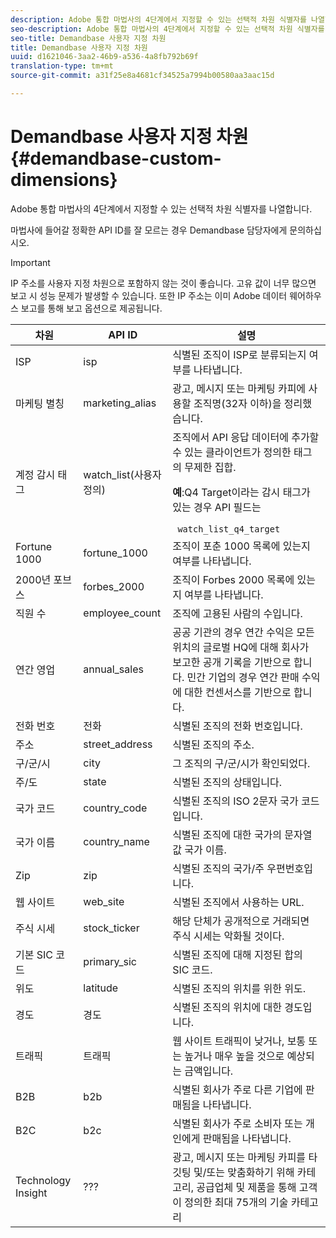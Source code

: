 ```yaml
---
description: Adobe 통합 마법사의 4단계에서 지정할 수 있는 선택적 차원 식별자를 나열합니다.
seo-description: Adobe 통합 마법사의 4단계에서 지정할 수 있는 선택적 차원 식별자를 나열합니다.
seo-title: Demandbase 사용자 지정 차원
title: Demandbase 사용자 지정 차원
uuid: d1621046-3aa2-46b9-a536-4a8fb792b69f
translation-type: tm+mt
source-git-commit: a31f25e8a4681cf34525a7994b00580aa3aac15d

---
```



# Demandbase 사용자 지정 차원{#demandbase-custom-dimensions}

Adobe 통합 마법사의 4단계에서 지정할 수 있는 선택적 차원 식별자를 나열합니다.

마법사에 들어갈 정확한 API ID를 잘 모르는 경우 Demandbase 담당자에게 문의하십시오.

>[!IMPORTANT]
>
>IP 주소를 사용자 지정 차원으로 포함하지 않는 것이 좋습니다. 고유 값이 너무 많으면 보고 시 성능 문제가 발생할 수 있습니다. 또한 IP 주소는 이미 Adobe 데이터 웨어하우스 보고를 통해 보고 옵션으로 제공됩니다.

<table id="table_3B44A18BE5FE45BC83389F89B48D9B97"> 
 <thead> 
  <tr> 
   <th colname="col1" class="entry"> 차원 </th> 
   <th colname="col2" class="entry"> API ID </th> 
   <th colname="col3" class="entry"> 설명 </th> 
  </tr>
 </thead>
 <tbody> 
  <tr> 
   <td colname="col1"> ISP </td> 
   <td colname="col2"> isp </td> 
   <td colname="col3"> 식별된 조직이 ISP로 분류되는지 여부를 나타냅니다. </td> 
  </tr> 
  <tr> 
   <td colname="col1"> 마케팅 별칭 </td> 
   <td colname="col2"> marketing_alias </td> 
   <td colname="col3"> 광고, 메시지 또는 마케팅 카피에 사용할 조직명(32자 이하)을 정리했습니다. </td> 
  </tr> 
  <tr> 
   <td colname="col1"> 계정 감시 태그 </td> 
   <td colname="col2"> watch_list(사용자 정의) </td> 
   <td colname="col3">조직에서 API 응답 데이터에 추가할 수 있는 클라이언트가 정의한 태그의 무제한 집합. <p><b>예</b>:Q4 Target이라는 감시 태그가 있는 경우 API 필드는 </p> <code> watch_list_q4_target</code> </td> 
  </tr> 
  <tr> 
   <td colname="col1"> Fortune 1000 </td> 
   <td colname="col2"> fortune_1000 </td> 
   <td colname="col3"> 조직이 포춘 1000 목록에 있는지 여부를 나타냅니다. </td> 
  </tr> 
  <tr> 
   <td colname="col1"> 2000년 포브스 </td> 
   <td colname="col2"> forbes_2000 </td> 
   <td colname="col3"> 조직이 Forbes 2000 목록에 있는지 여부를 나타냅니다. </td> 
  </tr> 
  <tr> 
   <td colname="col1"> 직원 수 </td> 
   <td colname="col2"> employee_count </td> 
   <td colname="col3"> 조직에 고용된 사람의 수입니다. </td> 
  </tr> 
  <tr> 
   <td colname="col1"> 연간 영업 </td> 
   <td colname="col2"> annual_sales </td> 
   <td colname="col3"> 공공 기관의 경우 연간 수익은 모든 위치의 글로벌 HQ에 대해 회사가 보고한 공개 기록을 기반으로 합니다. 민간 기업의 경우 연간 판매 수익에 대한 컨센서스를 기반으로 합니다. </td> 
  </tr> 
  <tr> 
   <td colname="col1"> 전화 번호 </td> 
   <td colname="col2"> 전화 </td> 
   <td colname="col3"> 식별된 조직의 전화 번호입니다. </td> 
  </tr> 
  <tr> 
   <td colname="col1"> 주소 </td> 
   <td colname="col2"> street_address </td> 
   <td colname="col3"> 식별된 조직의 주소. </td> 
  </tr> 
  <tr> 
   <td colname="col1"> 구/군/시 </td> 
   <td colname="col2"> city </td> 
   <td colname="col3"> 그 조직의 구/군/시가 확인되었다. </td> 
  </tr> 
  <tr> 
   <td colname="col1"> 주/도 </td> 
   <td colname="col2"> state </td> 
   <td colname="col3"> 식별된 조직의 상태입니다. </td> 
  </tr> 
  <tr> 
   <td colname="col1"> 국가 코드 </td> 
   <td colname="col2"> country_code </td> 
   <td colname="col3"> 식별된 조직의 ISO 2문자 국가 코드입니다. </td> 
  </tr> 
  <tr> 
   <td colname="col1"> 국가 이름 </td> 
   <td colname="col2"> country_name </td> 
   <td colname="col3"> 식별된 조직에 대한 국가의 문자열 값 국가 이름. </td> 
  </tr> 
  <tr> 
   <td colname="col1"> Zip </td> 
   <td colname="col2"> zip </td> 
   <td colname="col3"> 식별된 조직의 국가/주 우편번호입니다. </td> 
  </tr> 
  <tr> 
   <td colname="col1"> 웹 사이트 </td> 
   <td colname="col2"> web_site </td> 
   <td colname="col3"> 식별된 조직에서 사용하는 URL. </td> 
  </tr> 
  <tr> 
   <td colname="col1"> 주식 시세 </td> 
   <td colname="col2"> stock_ticker </td> 
   <td colname="col3"> 해당 단체가 공개적으로 거래되면 주식 시세는 악화될 것이다. </td> 
  </tr> 
  <tr> 
   <td colname="col1"> 기본 SIC 코드 </td> 
   <td colname="col2"> primary_sic </td> 
   <td colname="col3"> 식별된 조직에 대해 지정된 합의 SIC 코드. </td> 
  </tr> 
  <tr> 
   <td colname="col1"> 위도 </td> 
   <td colname="col2"> latitude </td> 
   <td colname="col3"> 식별된 조직의 위치를 위한 위도. </td> 
  </tr> 
  <tr> 
   <td colname="col1"> 경도 </td> 
   <td colname="col2"> 경도 </td> 
   <td colname="col3"> 식별된 조직의 위치에 대한 경도입니다. </td> 
  </tr> 
  <tr> 
   <td colname="col1"> 트래픽 </td> 
   <td colname="col2"> 트래픽 </td> 
   <td colname="col3"> 웹 사이트 트래픽이 낮거나, 보통 또는 높거나 매우 높을 것으로 예상되는 금액입니다. </td> 
  </tr> 
  <tr> 
   <td colname="col1"> B2B </td> 
   <td colname="col2"> b2b </td> 
   <td colname="col3"> 식별된 회사가 주로 다른 기업에 판매됨을 나타냅니다. </td> 
  </tr> 
  <tr> 
   <td colname="col1"> B2C </td> 
   <td colname="col2"> b2c </td> 
   <td colname="col3"> 식별된 회사가 주로 소비자 또는 개인에게 판매됨을 나타냅니다. </td> 
  </tr> 
  <tr> 
   <td colname="col1"> Technology Insight </td> 
   <td colname="col2"> ??? </td> 
   <td colname="col3"> 광고, 메시지 또는 마케팅 카피를 타깃팅 및/또는 맞춤화하기 위해 카테고리, 공급업체 및 제품을 통해 고객이 정의한 최대 75개의 기술 카테고리 </td> 
  </tr> 
 </tbody> 
</table>

